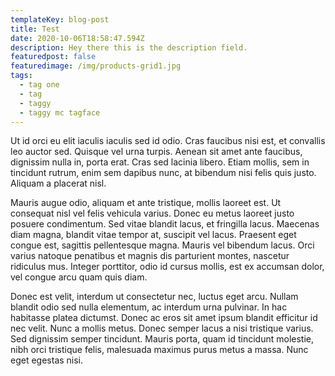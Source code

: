 ```yaml
---
templateKey: blog-post
title: Test
date: 2020-10-06T18:58:47.594Z
description: Hey there this is the description field.
featuredpost: false
featuredimage: /img/products-grid1.jpg
tags:
  - tag one
  - tag
  - taggy
  - taggy mc tagface
---
```

Ut id orci eu elit iaculis iaculis sed id odio. Cras faucibus nisi est, et convallis leo auctor sed. Quisque vel urna turpis. Aenean sit amet ante faucibus, dignissim nulla in, porta erat. Cras sed lacinia libero. Etiam mollis, sem in tincidunt rutrum, enim sem dapibus nunc, at bibendum nisi felis quis justo. Aliquam a placerat nisl.

Mauris augue odio, aliquam et ante tristique, mollis laoreet est. Ut consequat nisl vel felis vehicula varius. Donec eu metus laoreet justo posuere condimentum. Sed vitae blandit lacus, et fringilla lacus. Maecenas diam magna, blandit vitae tempor at, suscipit vel lacus. Praesent eget congue est, sagittis pellentesque magna. Mauris vel bibendum lacus. Orci varius natoque penatibus et magnis dis parturient montes, nascetur ridiculus mus. Integer porttitor, odio id cursus mollis, est ex accumsan dolor, vel congue arcu quam quis diam.

Donec est velit, interdum ut consectetur nec, luctus eget arcu. Nullam blandit odio sed nulla elementum, ac interdum urna pulvinar. In hac habitasse platea dictumst. Donec ac eros sit amet ipsum blandit efficitur id nec velit. Nunc a mollis metus. Donec semper lacus a nisi tristique varius. Sed dignissim semper tincidunt. Mauris porta, quam id tincidunt molestie, nibh orci tristique felis, malesuada maximus purus metus a massa. Nunc eget egestas nisi.